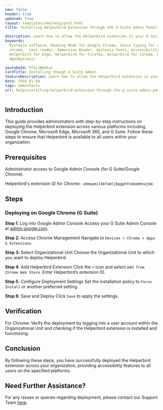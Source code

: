 ```yaml
---
new: false
header: true
updated: true
layout: templates/new/help/post.html
title: Installing Helperbird Extension through the G Suite Admin Panel

description: Learn how to allow the Helperbird extension in your G Suite Admin Panel. This guide walks you through the necessary steps to permit Helperbird's usage within your organization.
keywords:
  Dyslexia software, Reading Mode for Google Chrome, Voice typing for chrome, Text to speech for
  chrome,  text reader, Immersive Reader, dyslexia fonts, accessibility software, dyslexia software,
  Helperbird for Edge, Helperbird for Firefox, Helperbird for Chrome, Opendyslexic for Chrome,
  OpenDyslexic

youtubeId: PfILiWebkuc
cardTitle: Installing though G Suite Admin
featureDescription: Learn how to allow the Helperbird extension in your G Suite Admin Panel. This guide walks you through the necessary steps to permit Helperbird's usage within your organization.
date: 2016-01-04
tags: adminTools
url: help/installing-helperbird-extension-through-the-g-suite-admin-panel/
---
```


## Introduction

This guide provides administrators with step-by-step instructions on deploying the Helperbird extension across various platforms including Google Chrome, Microsoft Edge, Microsoft 365, and G Suite. Follow these steps to ensure that Helperbird is available to all users within your organization.

## Prerequisites

Administrator access to Google Admin Console (for G Suite/Google Chrome).

Helperbird's extension ID for Chrome : `ahmapmilbkfamljbpgphfndeemhnajme`.

## Steps

### Deploying on Google Chrome (G Suite)

**Step 1**: Log into Google Admin Console
Access your G Suite Admin Console at [admin.google.com](https://admin.google.com/).

**Step 2**: Access Chrome Management
Navigate to `Devices > Chrome > Apps & Extensions`.

**Step 3**: Select Organizational Unit
Choose the Organizational Unit to which you want to deploy Helperbird.

**Step 4**: Add Helperbird Extension
Click the `+` icon and select `Add from Chrome Web Store`. Enter Helperbird’s extension ID.

**Step 5**: Configure Deployment Settings
Set the installation policy to `Force Install` or another preferred setting.

**Step 6**: Save and Deploy
Click `Save` to apply the settings.




## Verification

For Chrome: Verify the deployment by logging into a user account within the Organizational Unit and checking if the Helperbird extension is installed and functioning.

## Conclusion

By following these steps, you have successfully deployed the Helperbird extension across your organization, providing accessibility features to all users on the specified platforms.

## Need Further Assistance?

For any issues or queries regarding deployment, please contact our Support Team [here](https://www.helperbird.com/support).

